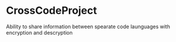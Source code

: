 # CrossCodeProject
Ability to share information between spearate code launguages with encryption and descryption
